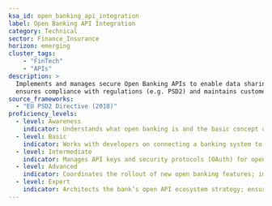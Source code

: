 ```yaml
---  
ksa_id: open_banking_api_integration  
label: Open Banking API Integration  
category: Technical  
sector: Finance_Insurance  
horizon: emerging  
cluster_tags: 
    - "FinTech"
    - "APIs"
description: >  
  Implements and manages secure Open Banking APIs to enable data sharing and third-party fintech integrations;  
  ensures compliance with regulations (e.g. PSD2) and maintains customer data privacy and consent frameworks in API usage.  
source_frameworks:  
  - "EU PSD2 Directive (2018)"  
proficiency_levels:  
  - level: Awareness  
    indicator: Understands what open banking is and the basic concept of APIs in finance; aware of customer consent importance.  
  - level: Basic  
    indicator: Works with developers on connecting a banking system to external fintech services in a sandbox; tests API endpoints following guidelines.  
  - level: Intermediate  
    indicator: Manages API keys and security protocols (OAuth) for open banking; monitors API performance and data flows; assists in ensuring PSD2 compliance in data sharing.  
  - level: Advanced  
    indicator: Coordinates the rollout of new open banking features; implements updates to API platforms for compliance or new services; handles incident responses for API outages or breaches.  
  - level: Expert  
    indicator: Architects the bank’s open API ecosystem strategy; ensures full regulatory compliance and influences industry standards; optimises partnership opportunities via open banking while safeguarding data (in line with PSD2 best practices).  
---  
```

